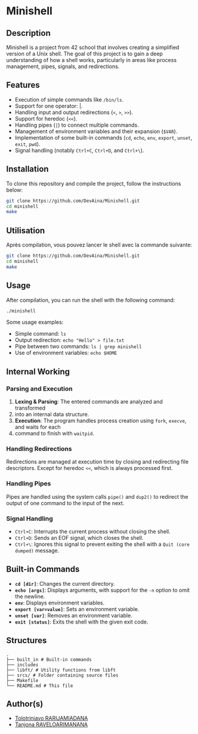 # Minishell

## Description
Minishell is a project from 42 school that involves creating a simplified version of a Unix
shell. The goal of this project is to gain a deep understanding of how a shell works, particularly
in areas like process management, pipes, signals, and redirections.

## Features
- Execution of simple commands like `/bin/ls`.
- Support for one operator: |.
- Handling input and output redirections (`<`, `>`, `>>`).
- Support for heredoc (`<<`).
- Handling pipes (`|`) to connect multiple commands.
- Management of environment variables and their expansion (`$VAR`).
- Implementation of some built-in commands (`cd`, `echo`, `env`, `export`, `unset`, `exit`, `pwd`).
- Signal handling (notably `Ctrl+C`, `Ctrl+D`, and `Ctrl+\`).

## Installation
To clone this repository and compile the project, follow the instructions below:

```bash
git clone https://github.com/DevAina/Minishell.git
cd minishell
make
```
## Utilisation
Après compilation, vous pouvez lancer le shell avec la commande suivante:
```bash
git clone https://github.com/DevAina/Minishell.git
cd minishell
make
```

## Usage
After compilation, you can run the shell with the following command:
```bash
./minishell
```

Some usage examples:
- Simple command: `ls`
- Output redirection: `echo "Hello" > file.txt`
- Pipe between two commands: `ls | grep minishell`
- Use of environment variables: `echo $HOME`

## Internal Working
### Parsing and Execution
1. **Lexing & Parsing**: The entered commands are analyzed and transformed
2. into an internal data structure.
3. **Execution**: The program handles process creation using `fork`, `execve`, and waits for each
4. command to finish with `waitpid`.

### Handling Redirections
Redirections are managed at execution time by closing and redirecting file descriptors. Except
for heredoc `<<`, which is always processed first.

### Handling Pipes
Pipes are handled using the system calls `pipe()` and `dup2()` to redirect the output of one
command to the input of the next.

### Signal Handling
- `Ctrl+C`: Interrupts the current process without closing the shell.
- `Ctrl+D`: Sends an EOF signal, which closes the shell.
- `Ctrl+\`: Ignores this signal to prevent exiting the shell with a `Quit (core dumped)`
message.

## Built-in Commands
- **`cd [dir]`**: Changes the current directory.
- **`echo [args]`**: Displays arguments, with support for the `-n` option to omit the newline.
- **`env`**: Displays environment variables.
- **`export [var=value]`**: Sets an environment variable.
- **`unset [var]`**: Removes an environment variable.
- **`exit [status]`**: Exits the shell with the given exit code.

## Structures
```
.
├── built_in # Built-in commands
├── includes
├── libft/ # Utility functions from libft
├── srcs/ # Folder containing source files
├── Makefile
└── README.md # This file
```

## Author(s)
- [Tolotriniavo RARIJAMIADANA](mailto:ainatolotriniavo7@gmail.com)
- [Tanjona RAVELOARIMANANA](mailto:tanjonarav@gmail.com)
